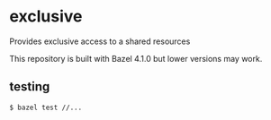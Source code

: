 # exclusive
Provides exclusive access to a shared resources

This repository is built with Bazel 4.1.0 but lower versions may work.

## testing

    $ bazel test //...
